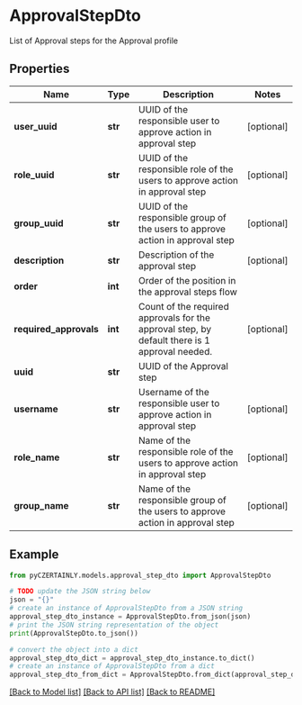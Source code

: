 # ApprovalStepDto

List of Approval steps for the Approval profile

## Properties

Name | Type | Description | Notes
------------ | ------------- | ------------- | -------------
**user_uuid** | **str** | UUID of the responsible user to approve action in approval step | [optional] 
**role_uuid** | **str** | UUID of the responsible role of the users to approve action in approval step | [optional] 
**group_uuid** | **str** | UUID of the responsible group of the users to approve action in approval step | [optional] 
**description** | **str** | Description of the approval step | [optional] 
**order** | **int** | Order of the position in the approval steps flow | 
**required_approvals** | **int** | Count of the required approvals for the approval step, by default there is 1 approval needed. | [optional] 
**uuid** | **str** | UUID of the Approval step | 
**username** | **str** | Username of the responsible user to approve action in approval step | [optional] 
**role_name** | **str** | Name of the responsible role of the users to approve action in approval step | [optional] 
**group_name** | **str** | Name of the responsible group of the users to approve action in approval step | [optional] 

## Example

```python
from pyCZERTAINLY.models.approval_step_dto import ApprovalStepDto

# TODO update the JSON string below
json = "{}"
# create an instance of ApprovalStepDto from a JSON string
approval_step_dto_instance = ApprovalStepDto.from_json(json)
# print the JSON string representation of the object
print(ApprovalStepDto.to_json())

# convert the object into a dict
approval_step_dto_dict = approval_step_dto_instance.to_dict()
# create an instance of ApprovalStepDto from a dict
approval_step_dto_from_dict = ApprovalStepDto.from_dict(approval_step_dto_dict)
```
[[Back to Model list]](../README.md#documentation-for-models) [[Back to API list]](../README.md#documentation-for-api-endpoints) [[Back to README]](../README.md)


